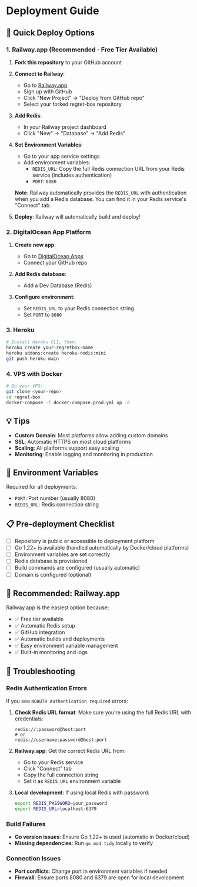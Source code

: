 # Deployment Guide

## 🚀 Quick Deploy Options

### 1. Railway.app (Recommended - Free Tier Available)

1. **Fork this repository** to your GitHub account

2. **Connect to Railway**:
   - Go to [Railway.app](https://railway.app)
   - Sign up with GitHub
   - Click "New Project" → "Deploy from GitHub repo"
   - Select your forked regret-box repository

3. **Add Redis**:
   - In your Railway project dashboard
   - Click "New" → "Database" → "Add Redis"

4. **Set Environment Variables**:
   - Go to your app service settings
   - Add environment variables:
     - `REDIS_URL`: Copy the full Redis connection URL from your Redis service (includes authentication)
     - `PORT`: `8080`
   
   **Note**: Railway automatically provides the `REDIS_URL` with authentication when you add a Redis database. You can find it in your Redis service's "Connect" tab.

5. **Deploy**: Railway will automatically build and deploy!

### 2. DigitalOcean App Platform

1. **Create new app**:
   - Go to [DigitalOcean Apps](https://cloud.digitalocean.com/apps)
   - Connect your GitHub repo

2. **Add Redis database**:
   - Add a Dev Database (Redis)

3. **Configure environment**:
   - Set `REDIS_URL` to your Redis connection string
   - Set `PORT` to `8080`

### 3. Heroku

```bash
# Install Heroku CLI, then:
heroku create your-regretbox-name
heroku addons:create heroku-redis:mini
git push heroku main
```

### 4. VPS with Docker

```bash
# On your VPS:
git clone <your-repo>
cd regret-box
docker-compose -f docker-compose.prod.yml up -d
```

## 💡 Tips

- **Custom Domain**: Most platforms allow adding custom domains
- **SSL**: Automatic HTTPS on most cloud platforms
- **Scaling**: All platforms support easy scaling
- **Monitoring**: Enable logging and monitoring in production

## 🔧 Environment Variables

Required for all deployments:
- `PORT`: Port number (usually 8080)
- `REDIS_URL`: Redis connection string

## 📋 Pre-deployment Checklist

- [ ] Repository is public or accessible to deployment platform
- [ ] Go 1.22+ is available (handled automatically by Docker/cloud platforms)
- [ ] Environment variables are set correctly
- [ ] Redis database is provisioned
- [ ] Build commands are configured (usually automatic)
- [ ] Domain is configured (optional)

## 🎯 Recommended: Railway.app

Railway.app is the easiest option because:
- ✅ Free tier available
- ✅ Automatic Redis setup
- ✅ GitHub integration
- ✅ Automatic builds and deployments
- ✅ Easy environment variable management
- ✅ Built-in monitoring and logs

## 🔧 Troubleshooting

### Redis Authentication Errors

If you see `NOAUTH Authentication required` errors:

1. **Check Redis URL format**: Make sure you're using the full Redis URL with credentials:
   ```
   redis://:password@host:port
   # or
   redis://username:password@host:port
   ```

2. **Railway.app**: Get the correct Redis URL from:
   - Go to your Redis service
   - Click "Connect" tab
   - Copy the full connection string
   - Set it as `REDIS_URL` environment variable

3. **Local development**: If using local Redis with password:
   ```bash
   export REDIS_PASSWORD=your_password
   export REDIS_URL=localhost:6379
   ```

### Build Failures

- **Go version issues**: Ensure Go 1.22+ is used (automatic in Docker/cloud)
- **Missing dependencies**: Run `go mod tidy` locally to verify

### Connection Issues

- **Port conflicts**: Change port in environment variables if needed
- **Firewall**: Ensure ports 8080 and 6379 are open for local development
